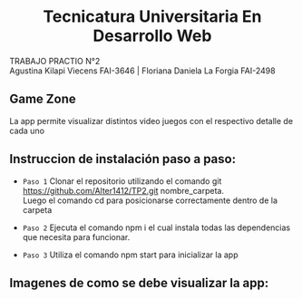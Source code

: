 <h1 align="center"> Tecnicatura Universitaria En Desarrollo Web </h1>
TRABAJO PRACTIO N°2 <br>
Agustina Kilapi Viecens FAI-3646 | Floriana Daniela La Forgia FAI-2498

<h2>Game Zone </h2>
La app permite visualizar distintos video juegos con el respectivo detalle de cada uno 

<h2>Instruccion de instalación paso a paso: </h2>

- `Paso 1` Clonar el repositorio utilizando el comando git  https://github.com/Alter1412/TP2.git nombre_carpeta.<br> 
  Luego el comando cd para posicionarse correctamente dentro de la carpeta
  
- `Paso 2` Ejecuta el comando npm i el cual instala todas las dependencias que necesita para funcionar.
  
- `Paso 3` Utiliza el comando npm start para inicializar la app

<h2>Imagenes de como se debe visualizar la app: </h2>

<imge src="/public/img/screenshot_1.png">


